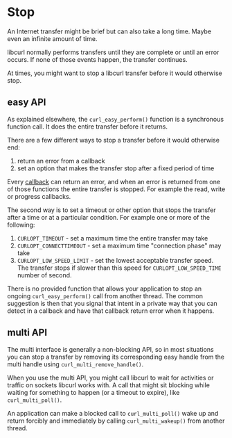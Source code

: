 # Stop

An Internet transfer might be brief but can also take a long time. Maybe even
an infinite amount of time.

libcurl normally performs transfers until they are complete or until an error
occurs. If none of those events happen, the transfer continues.

At times, you might want to stop a libcurl transfer before it would otherwise
stop.

## easy API

As explained elsewhere, the `curl_easy_perform()` function is a synchronous
function call. It does the entire transfer before it returns.

There are a few different ways to stop a transfer before it would otherwise
end:

1. return an error from a callback
2. set an option that makes the transfer stop after a fixed period of time

Every [callback](../callbacks.md) can return an error, and when an error is
returned from one of those functions the entire transfer is stopped. For
example the read, write or progress callbacks.

The second way is to set a timeout or other option that stops the transfer
after a time or at a particular condition. For example one or more of the
following:

1. `CURLOPT_TIMEOUT` - set a maximum time the entire transfer may take
2. `CURLOPT_CONNECTTIMEOUT` - set a maximum time "connection phase" may take
3. `CURLOPT_LOW_SPEED_LIMIT` - set the lowest acceptable transfer speed. The
   transfer stops if slower than this speed for `CURLOPT_LOW_SPEED_TIME`
   number of second.

There is no provided function that allows your application to stop an ongoing
`curl_easy_perform()` call from another thread. The common suggestion is then
that you signal that intent in a private way that you can detect in a callback
and have that callback return error when it happens.

## multi API

The multi interface is generally a non-blocking API, so in most situations you
can stop a transfer by removing its corresponding easy handle from the multi
handle using `curl_multi_remove_handle()`.

When you use the multi API, you might call libcurl to wait for activities or
traffic on sockets libcurl works with. A call that might sit blocking while
waiting for something to happen (or a timeout to expire), like
`curl_multi_poll()`.

An application can make a blocked call to `curl_multi_poll()` wake up and
return forcibly and immediately by calling `curl_multi_wakeup()` from another
thread.
